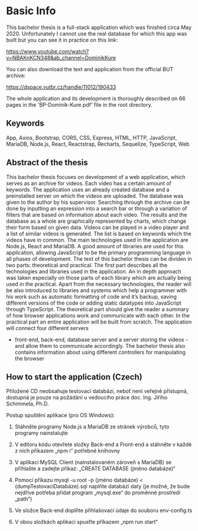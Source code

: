 # Basic Info

This bachelor thesis is a full-stack application which was finished circa May 2020. Unfortunately I cannot use the real database for which this app was built but you can see it in practice on this link: 

https://www.youtube.com/watch?v=NBAKnKCN348&ab_channel=DominikKure

You can also download the text and application from the official BUT archive: 

https://dspace.vutbr.cz/handle/11012/190433 

The whole application and its development is thoroughly described on 66 pages in the 'BP-Dominik-Kure.pdf' file in the root directory.

## Keywords
App, Axios, Bootstrap, CORS, CSS, Express, HTML, HTTP, JavaScript, MariaDB,
Node.js, React, Reactstrap, Recharts, Sequelize, TypeScript, Web

## Abstract of the thesis

This bachelor thesis focuses on development of a web application, which serves as an
archive for videos. Each video has a certain amount of keywords. The application uses
an already created database and a preinstalled server on which the videos are uploaded.
The database was given to the author by his supervisor. Searching through the archive
can be done by inputting an expression into a search bar or through a variation of
filters that are based on information about each video. The results and the database as
a whole are graphically represented by charts, which change their form based on given
data. Videos can be played in a video player and a list of similar videos is generated.
The list is based on keywords which the videos have in common. The main technologies
used in the application are Node.js, React and MariaDB. A good amount of libraries are
used for this application, allowing JavaScript to be the primary programming language
in all phases of development. The text of this bachelor thesis can be dividen in two parts: theoretical and practical. The first part describes all the technologies and libraries
used in the application. An in depth approach was taken especially on those parts of
each library which are actually being used in the practical. Apart from the necessary
technologies, the reader will be also introduced to libraries and systems which help
a programmer with his work such as automatic formatting of code and it’s backup,
saving different versions of the code or adding static datatypes into JavaScript through
TypeScript. The theoretical part should give the reader a summary of how browser
applications work and communicate with each other. In the practical part an entire
application will be built from scratch. The application will connect four different servers
- front-end, back-end, database server and a server storing the videos - and allow them
to communicate accordingly. The bachelor thesis also contains information about using
different controllers for manipulating the browser

## How to start the application (Czech)

Přiložené CD neobsahuje testovací databázi, neboť není veřejně přístupná, dostupná je pouze na požádání u vedoucího práce doc. Ing. Jiřího Schimmela, Ph.D.

Postup spuštění aplikace (pro OS Windows):

1) Stáhněte programy Node.js a MariaDB ze stránek výrobců, tyto programy nainstalujte

2) V editoru kódu otevřete složky Back-end a Front-end a stáhněte v každé z nich příkazem „npm i“ potřebné knihovny

3) V aplikaci MySQL Client (nainstalovaném zároveň s MariaDB) se přihlašte a zadejte příkaz: „CREATE DATABASE (jméno databáze)“

4) Pomocí příkazu mysql -u root -p (jméno databáze) < (dumpTestovacíDatabáze).sql naplňte databázi daty (je možné, že bude nejdříve potřeba přidat program „mysql.exe“ do proměnné prostředí „path“)

5) Ve složce Back-end doplňte přihlašovací údaje do souboru env-config.ts

6) V obou složkách aplikaci spusťte příkazem „npm run start“ 
